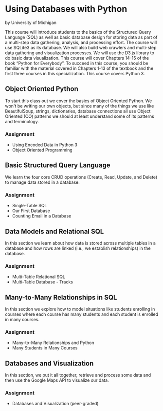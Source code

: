 # Using Databases with Python
by University of Michigan

This course will introduce students to the basics of the Structured Query Language (SQL) as well as basic database design for storing data as part of a multi-step data gathering, analysis, and processing effort.  The course will use SQLite3 as its database.  We will also build web crawlers and multi-step data gathering and visualization processes.  We will use the D3.js library to do basic data visualization.  This course will cover Chapters 14-15 of the book “Python for Everybody”. To succeed in this course, you should be familiar with the material covered in Chapters 1-13 of the textbook and the first three courses in this specialization. This course covers Python 3.

## Object Oriented Python

To start this class out we cover the basics of Object Oriented Python. We won't be writing our own objects, but since many of the things we use like BeautifulSoup, strings, dictionaries, database connections all use Object Oriented (OO) patterns we should at least understand some of its patterns and terminology.

### Assignment
- Using Encoded Data in Python 3
- Object Oriented Programming

##  Basic Structured Query Language
We learn the four core CRUD operations (Create, Read, Update, and Delete) to manage data stored in a database.

### Assignment

- Single-Table SQL
- Our First Database
- Counting Email in a Database

##  Data Models and Relational SQL
In this section we learn about how data is stored across multiple tables in a database and how rows are linked (i.e., we establish relationships) in the database.

### Assignment

- Multi-Table Relational SQL
- Multi-Table Database - Tracks

## Many-to-Many Relationships in SQL
In this section we explore how to model situations like students enrolling in courses where each course has many students and each student is enrolled in many courses.

### Assignment
- Many-to-Many Relationships and Python
- Many Students in Many Courses


## Databases and Visualization
In this section, we put it all together, retrieve and process some data and then use the Google Maps API to visualize our data.

### Assignment
- Databases and Visualization (peer-graded)